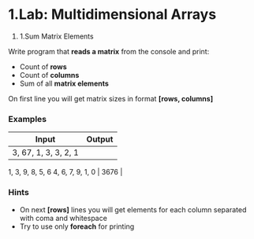 ﻿# 1.Lab: Multidimensional Arrays

1. 1.Sum Matrix Elements

Write program that **reads a matrix** from the console and print:

- Count of **rows**
- Count of **columns**
- Sum of all **matrix elements**

On first line you will get matrix sizes in format **[rows, columns]**

### Examples

| **Input** | **Output** |
| --- | --- |
| 3, 67, 1, 3, 3, 2, 1
1, 3, 9, 8, 5, 6
4, 6, 7, 9, 1, 0  | 3676 |

### Hints

- On next **[rows]** lines you will get elements for each column separated with coma and whitespace
- Try to use only **foreach** for printing

